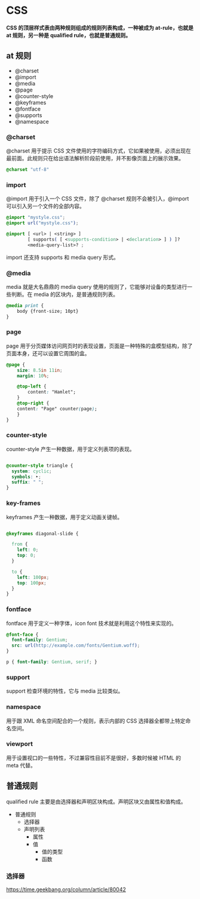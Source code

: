 # CSS

**CSS 的顶层样式表由两种规则组成的规则列表构成，一种被成为 at-rule，也就是 at 规则，另一种是 qualified rule，也就是普通规则。**

## at 规则

- @charset
- @import
- @media
- @page
- @counter-style
- @keyframes
- @fontface
- @supports
- @namespace

### @charset

@charset 用于提示 CSS 文件使用的字符编码方式，它如果被使用，必须出现在最前面。此规则只在给出语法解析阶段前使用，并不影像页面上的展示效果。

```css
@charset "utf-8"
```

### import

@import 用于引入一个 CSS 文件，除了 @charset 规则不会被引入，@import 可以引入另一个文件的全部内容。

```css
@import "mystyle.css";
@import url("mystyle.css");
```

```css
@import [ <url> | <string> ]
        [ supports( [ <supports-condition> | <declaration> ] ) ]?
        <media-query-list>? ;
```

import 还支持 supports 和 media query 形式。

### @media

media 就是大名鼎鼎的 media query 使用的规则了，它能够对设备的类型进行一些判断。在 media 的区块内，是普通规则列表。

```css
@media print {
    body {front-size; 10pt}
}
```

### page

page 用于分页媒体访问网页时的表现设置，页面是一种特殊的盒模型结构，除了页面本身，还可以设置它周围的盒。

```css
@page {
    size: 8.5in 11in;
    margin: 10%;

    @top-left {
        content: "Hamlet";
    }
    @top-right {
	content: "Page" counter(page);
    }
}
```

### counter-style

counter-style 产生一种数据，用于定义列表项的表现。

```css

@counter-style triangle {
  system: cyclic;
  symbols: ‣;
  suffix: " ";
}
```

### key-frames

keyframes 产生一种数据，用于定义动画关键帧。

```css

@keyframes diagonal-slide {

  from {
    left: 0;
    top: 0;
  }

  to {
    left: 100px;
    top: 100px;
  }
}
```

### fontface

fontface 用于定义一种字体，icon font 技术就是利用这个特性来实现的。

```css
@font-face {
  font-family: Gentium;
  src: url(http://example.com/fonts/Gentium.woff);
}

p { font-family: Gentium, serif; }
```

### support

support 检查环境的特性，它与 media 比较类似。

### namespace

用于跟 XML 命名空间配合的一个规则，表示内部的 CSS 选择器全都带上特定命名空间。

### viewport

用于设置视口的一些特性，不过兼容性目前不是很好，多数时候被 HTML 的 meta 代替。

## 普通规则

qualified rule 主要是由选择器和声明区块构成。声明区块又由属性和值构成。

- 普通规则
  - 选择器
  - 声明列表
    - 属性
    - 值
      - 值的类型
      - 函数
      
### 选择器

https://time.geekbang.org/column/article/80042
